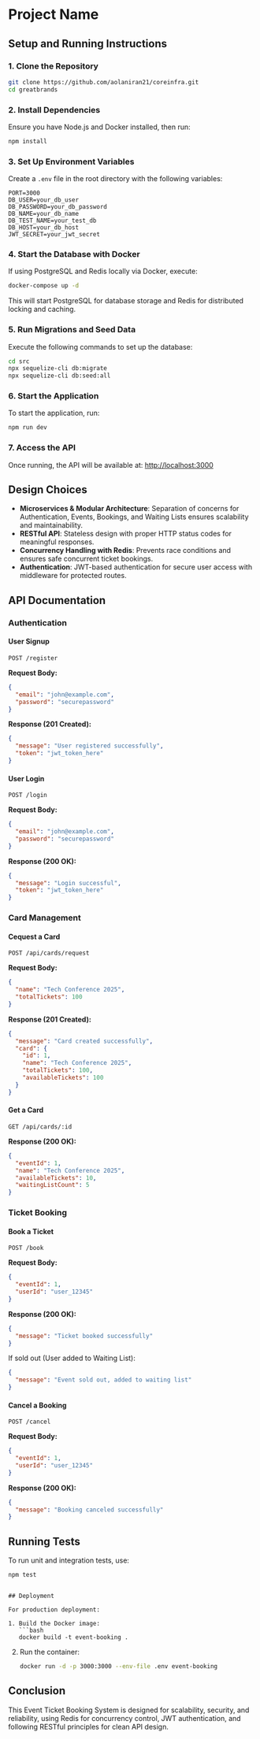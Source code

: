 # Project Name

## Setup and Running Instructions

### 1. Clone the Repository

```bash
git clone https://github.com/aolaniran21/coreinfra.git
cd greatbrands
```

### 2. Install Dependencies

Ensure you have Node.js and Docker installed, then run:

```bash
npm install
```

### 3. Set Up Environment Variables

Create a `.env` file in the root directory with the following variables:

```plaintext
PORT=3000
DB_USER=your_db_user
DB_PASSWORD=your_db_password
DB_NAME=your_db_name
DB_TEST_NAME=your_test_db
DB_HOST=your_db_host
JWT_SECRET=your_jwt_secret

```

### 4. Start the Database with Docker

If using PostgreSQL and Redis locally via Docker, execute:

```bash
docker-compose up -d
```

This will start PostgreSQL for database storage and Redis for distributed locking and caching.

### 5. Run Migrations and Seed Data

Execute the following commands to set up the database:

```bash
cd src
npx sequelize-cli db:migrate
npx sequelize-cli db:seed:all
```

### 6. Start the Application

To start the application, run:

```bash
npm run dev
```

### 7. Access the API

Once running, the API will be available at: [http://localhost:3000](http://localhost:3000)

## Design Choices

- **Microservices & Modular Architecture**: Separation of concerns for Authentication, Events, Bookings, and Waiting Lists ensures scalability and maintainability.
- **RESTful API**: Stateless design with proper HTTP status codes for meaningful responses.
- **Concurrency Handling with Redis**: Prevents race conditions and ensures safe concurrent ticket bookings.
- **Authentication**: JWT-based authentication for secure user access with middleware for protected routes.

## API Documentation

### Authentication

#### User Signup

`POST /register`

**Request Body:**

```json
{
  "email": "john@example.com",
  "password": "securepassword"
}
```

**Response (201 Created):**

```json
{
  "message": "User registered successfully",
  "token": "jwt_token_here"
}
```

#### User Login

`POST /login`

**Request Body:**

```json
{
  "email": "john@example.com",
  "password": "securepassword"
}
```

**Response (200 OK):**

```json
{
  "message": "Login successful",
  "token": "jwt_token_here"
}
```

### Card Management

#### Cequest a Card

`POST /api/cards/request`

**Request Body:**

```json
{
  "name": "Tech Conference 2025",
  "totalTickets": 100
}
```

**Response (201 Created):**

```json
{
  "message": "Card created successfully",
  "card": {
    "id": 1,
    "name": "Tech Conference 2025",
    "totalTickets": 100,
    "availableTickets": 100
  }
}
```

#### Get a Card

`GET /api/cards/:id`

**Response (200 OK):**

```json
{
  "eventId": 1,
  "name": "Tech Conference 2025",
  "availableTickets": 10,
  "waitingListCount": 5
}
```

### Ticket Booking

#### Book a Ticket

`POST /book`

**Request Body:**

```json
{
  "eventId": 1,
  "userId": "user_12345"
}
```

**Response (200 OK):**

```json
{
  "message": "Ticket booked successfully"
}
```

If sold out (User added to Waiting List):

```json
{
  "message": "Event sold out, added to waiting list"
}
```

#### Cancel a Booking

`POST /cancel`

**Request Body:**

```json
{
  "eventId": 1,
  "userId": "user_12345"
}
```

**Response (200 OK):**

```json
{
  "message": "Booking canceled successfully"
}
```

## Running Tests

To run unit and integration tests, use:

```bash
npm test
```

````

## Deployment

For production deployment:

1. Build the Docker image:
   ```bash
   docker build -t event-booking .
````

2. Run the container:
   ```bash
   docker run -d -p 3000:3000 --env-file .env event-booking
   ```

## Conclusion

This Event Ticket Booking System is designed for scalability, security, and reliability, using Redis for concurrency control, JWT authentication, and following RESTful principles for clean API design.
